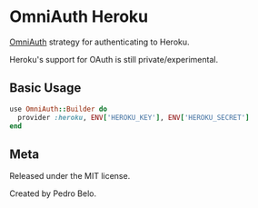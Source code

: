 # OmniAuth Heroku

[OmniAuth](https://github.com/intridea/omniauth) strategy for authenticating to Heroku.

Heroku's support for OAuth is still private/experimental.


## Basic Usage

```ruby
use OmniAuth::Builder do
  provider :heroku, ENV['HEROKU_KEY'], ENV['HEROKU_SECRET']
end
```


## Meta

Released under the MIT license.

Created by Pedro Belo.